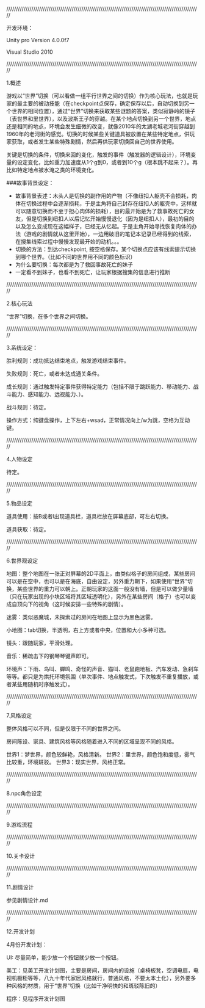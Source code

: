 /////////////////////////////////////////////////////////////////////////////////////////////////////

开发环境：

Unity pro Version 4.0.0f7

Visual Studio 2010


/////////////////////////////////////////////////////////////////////////////////////////////////////

1.概述

游戏以“世界”切换（可以看做一组平行世界之间的切换）作为核心玩法，也就是玩家的最主要的被动技能（在checkpoint点保存，确定保存以后，自动切换到另一个世界的相同位置），通过“世界”切换来获取某些谜题的答案，类似寂静岭的镜子（表世界和里世界），以及波斯王子的穿越。在某个地点切换到另一个世界，地点还是相同的地点，环境会发生细微的改变，就像2010年的太湖老城老河街穿越到1960年的老河街的感觉。切换的时候某些关键道具被放置在某些特定地点，供玩家获取，或者发生某些特殊剧情，然后再供玩家切换回自己的世界使用。

关键是切换的条件，切换来回的变化，触发的事件（触发器的逻辑设计），环境变量的设定变化，比如重力加速度从1个g到0，或者到10个g（根本跳不起来？）。再比如特定地点被水淹之类的环境变化。

###故事背景设定：

+ 故事背景表述：木头人是切换的副作用的产物（不像纽扣人躯壳不会损耗，肉体在切换过程中会逐渐损耗，于是主角将自己封存在纽扣人的躯壳中，这样就可以随意切换而不至于担心肉体的损耗），目的最开始是为了救事故死亡的女友，但是切换到纽扣人以后记忆开始慢慢退化（因为是纽扣人），最初的目的以及怎么变成现在这幅样子，已经无从忆起。于是主角开始寻找恢复肉体的办法（游戏的剧情就从这里开始），一边用破旧的笔记本记录已经得到的线索，在搜集线索过程中慢慢发现最开始的动机。。。
+ 切换的方法：到达checkpoint, 按空格保存。某个切换点应该有线索提示切换到哪个世界。（比如不同的世界用不同的颜色标识）
+ 为什么要切换：每次都是为了救回事故死亡的妹子
+ 一定看不到妹子，也看不到死亡，让玩家根据搜集的信息进行推断

/////////////////////////////////////////////////////////////////////////////////////////////////////

2.核心玩法

“世界”切换，在多个世界之间切换。

/////////////////////////////////////////////////////////////////////////////////////////////////////

3.系统设定：

胜利规则：成功抵达结束地点，触发游戏结束事件。

失败规则：死亡，或者未达成通关条件。

成长规则：通过触发特定事件获得特定能力（包括不限于跳跃能力、移动能力、战斗能力、感知能力、远视能力、）。

战斗规则：待定。

操作方式：纯键盘操作，上下左右+wsad，正常情况向上/w为跳，空格为互动键。



/////////////////////////////////////////////////////////////////////////////////////////////////////

4.人物设定

待定。

/////////////////////////////////////////////////////////////////////////////////////////////////////

5.物品设定

道具使用：按B或者I出现道具栏，道具栏放在屏幕底部，可左右切换。

道具获取：待定。

/////////////////////////////////////////////////////////////////////////////////////////////////////

6.世界观设定

地图：整个地图在一张正对屏幕的2D平面上，由类似格子的房间组成，某些房间可以是在空中，也可以是在海底，自由设定，另外重力朝下，如果使用“世界”切换，某些世界的重力可以朝上。正朝玩家的这面一般没有墙，但是可以做少量墙（只在玩家出现的小块区域将其区域透明化），另外在某些房间（格子）也可以变成自顶向下的视角（这时候安排一些特殊的剧情）。

迷雾：类似恶魔城，未探索过的房间在地图上显示为黑色迷雾。

小地图：tab切换，半透明，右上方或者中央，位置和大小多种可选。

镜头：跟随玩家，平滑处理。

音乐：稀疏击下的钢琴琴键声即可。

环境声：下雨、鸟叫、蝉鸣、奇怪的声音、猫叫、老鼠跑地板、汽车发动、急刹车等等。都只是为烘托环境氛围（单次事件、地点触发式，下次触发不重复播放，或者某些用随机时序触发式）。

/////////////////////////////////////////////////////////////////////////////////////////////////////

7.风格设定

整体风格可以不同，但是仅限于不同的世界之间。

房间陈设、家具、建筑风格等风格随着进入不同的区域呈现不同的风格。

世界1：梦世界，颜色较鲜艳，风格清新。
世界2：里世界，颜色饱和度低，雾气比较重，环境斑驳。
世界3：现实世界，风格正常。

/////////////////////////////////////////////////////////////////////////////////////////////////////

8.npc角色设定



/////////////////////////////////////////////////////////////////////////////////////////////////////

9.游戏流程

/////////////////////////////////////////////////////////////////////////////////////////////////////

10.关卡设计


/////////////////////////////////////////////////////////////////////////////////////////////////////

11.剧情设计

参见剧情设计.md

/////////////////////////////////////////////////////////////////////////////////////////////////////

12.开发计划

4月份开发计划：

UI: 尽量简单，能少放一个按钮就少放一个按钮。

美工：见美工开发计划图，主要是房间，房间内的设施（桌椅板凳，空调电扇，电视机橱柜等等，八九十年代家居风格就行，普通风格，不要太本土化），另外要多种风格的材质，用于“世界”切换（比如干净明快的和斑驳陈旧的）

程序：见程序开发计划图

